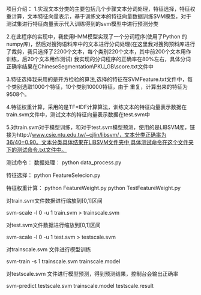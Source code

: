 项目介绍：
1.实现文本分类的主要包括几个步骤文本分词处理，特征选择，特征权重计算，文本特征向量表示，基于训练文本的特征向量数据训练SVM模型，对于测试集进行特征向量表示代入训练得到的svm模型中进行预测分类

2.在此程序的实现中，我使用HMM模型实现了一个分词程序(使用了Python 的numpy库)，然后对搜狗语料库中的文本进行分词处理(在这里我对搜狗预料库进行了裁剪，我只选择了2200个文本，每个类别220个文本，其中前200个文本用作训练，后20个文本用作测试)
我实现的分词程序的正确率在80%左右，具体分词正确率结果在ChineseSegmentation\PKU_GB\score.txt文件中

3.特征选择我采用的是开方检验的算法,选择的特征在SVMFeature.txt文件中，每个类别选取1000个特征，10个类别10000特征，由于
重复，计算出来的特征为9508个。

4.特征权重计算，采用的是TF*IDF计算算法，训练文本的特征向量表示数据在train.svm文件中，测试文本的特征向量表示数据在test.svm中

5.对train.svm对于模型训练，和对于test.svm模型预测，使用的是LIBSVM库，链接为http://www.csie.ntu.edu.tw/~cjlin/libsvm/，文本分类正确率为36/40=0.90。文本分类具体结果在LIBSVM文件夹中,具体测试命令在这个文件夹下的测试命令.txt文件中。

测试命令：
数据处理：
python data_process.py

特征选择：
python FeatureSelecion.py

特征权重计算：
python FeatureWeight.py
python TestFeatureWeight.py

对train.svm文件数据进行缩放到[0,1]区间

svm-scale -l 0 -u 1 train.svm > trainscale.svm

对test.svm文件数据进行缩放到[0,1]区间

svm-scale -l 0 -u 1 test.svm > testscale.svm

对trainscale.svm 文件进行模型训练

svm-train -s 1 trainscale.svm trainscale.model

对testscale.svm 文件进行模型预测，得到预测结果，控制台会输出正确率

svm-predict testscale.svm trainscale.model testscale.result